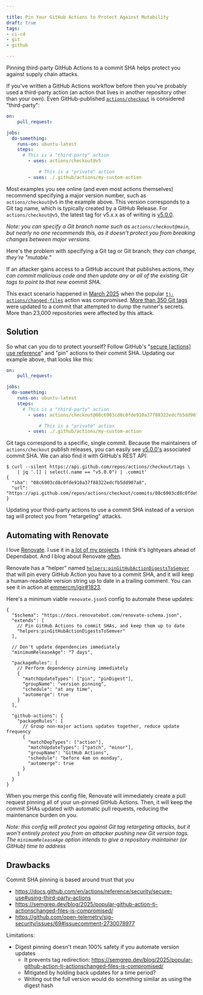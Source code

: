 ```yaml
---

title: Pin Your GitHub Actions to Protect Against Mutability
draft: true
tags:
- ci-cd
- git
- github

---
```


Pinning third-party GitHub Actions to a commit SHA helps protect you against supply chain attacks.

If you've written a GitHub Actions workflow before then you've probably used a third-party action (an action that lives in another repository other than your own). Even GitHub-published [`actions/checkout`](https://github.com/actions/checkout) is considered "third-party":

```yaml
on:
	pull_request:

jobs:
  do-something:
    runs-on: ubuntu-latest
    steps:
      # This is a "third-party" action
	    - uses: actions/checkout@v5

			# This is a "private" action
	    - uses: ./.github/actions/my-custom-action
```

Most examples you see online (and even most actions themselves) recommend specifying a major version number, such as `actions/checkout@v5` in the example above. This version corresponds to a Git tag name, which is typically created by a GitHub Release. For `actions/checkout@v5`, the latest tag for v5.x.x as of writing is [v5.0.0](https://github.com/actions/checkout/releases/tag/v5.0.0).

_Note: you can specify a Git branch name such as `actions/checkout@main`, but nearly no one recommends this, as it doesn't protect you from breaking changes between major versions._

Here's the problem with specifying a Git tag or Git branch: _they can change, they're "mutable."_

If an attacker gains access to a GitHub account that publishes actions, _they can commit malicious code and then update any or all of the existing Git tags to point to that new commit SHA._

This exact scenario happened in [March 2025](https://www.stepsecurity.io/blog/harden-runner-detection-tj-actions-changed-files-action-is-compromised) when the popular [`tj-actions/changed-files`](https://github.com/tj-actions/changed-files) action was compromised. [More than 350 Git tags](https://gist.github.com/stevebeattie/1847841fb3b1bfbf6d8449ae2fb0e8a2) were updated to a commit that attempted to dump the runner's secrets. More than 23,000 repositories were affected by this attack.

## Solution

So what can you do to protect yourself? Follow GitHub's "[secure [actions] use reference](https://docs.github.com/en/actions/reference/security/secure-use#using-third-party-actions)" and "pin" actions to their commit SHA. Updating our example above, that looks like this:

```yaml
on:
	pull_request:

jobs:
  do-something:
    runs-on: ubuntu-latest
    steps:
      # This is a "third-party" action
	    - uses: actions/checkout@08c6903cd8c0fde910a37f88322edcfb5dd907a8 # v5.0.0

			# This is a "private" action
	    - uses: ./.github/actions/my-custom-action
```

Git tags correspond to a specific, single commit. Because the maintainers of `actions/checkout` publish releases, you can easily see [v5.0.0's](https://github.com/actions/checkout/releases/tag/v5.0.0) associated commit SHA. We can also find it with GitHub's REST API:

```shell
$ curl --silent https://api.github.com/repos/actions/checkout/tags \
	| jq '.[] | select(.name == "v5.0.0") | .commit'
{
  "sha": "08c6903cd8c0fde910a37f88322edcfb5dd907a8",
  "url": "https://api.github.com/repos/actions/checkout/commits/08c6903cd8c0fde910a37f88322edcfb5dd907a8"
}
```

Updating your third-party actions to use a commit SHA instead of a version tag will protect you from "retargeting" attacks.

## Automating with Renovate

I love [Renovate](https://www.mend.io/renovate/). I use it in [a lot of my projects](https://github.com/search?q=user%3Aemmercm+%28path%3A**%2Frenovate.json+OR+path%3A**%2Frenovate.json5%29&type=code&ref=advsearch). I think it's lightyears ahead of Dependabot. And I blog about Renovate [often](/blog/tag/ci-cd/).

Renovate has a "helper" named [`helpers:pinGitHubActionDigestsToSemver`](https://docs.renovatebot.com/presets-helpers/#helperspingithubactiondigeststosemver) that will pin every GitHub Action you have to a commit SHA, and it will keep a human-readable version string up to date in a trailing comment. You can see it in action at [emmercm/igir#1823](https://github.com/emmercm/igir/pull/1823).

Here's a minimum viable `renovate.json5` config to automate these updates:

```json5
{
  "$schema": "https://docs.renovatebot.com/renovate-schema.json",
  "extends": [
    // Pin GitHub Actions to commit SHAs, and keep them up to date
    "helpers:pinGitHubActionDigestsToSemver"
  ],

  // Don't update dependencies immediately
  "minimumReleaseAge": "7 days",

  "packageRules": [
    // Perform dependency pinning immediately
    {
      "matchUpdateTypes": ["pin", "pinDigest"],
      "groupName": "version pinning",
      "schedule": "at any time",
      "automerge": true
    }
  ],

  "github-actions": {
    "packageRules": [
      // Group non-major actions updates together, reduce update frequency
      {
        "matchDepTypes": ["action"],
        "matchUpdateTypes": ["patch", "minor"],
        "groupName": "GitHub Actions",
        "schedule": "before 4am on monday",
        "automerge": true
      }
    ]
  }
}
```

When you merge this config file, Renovate will immediately create a pull request pinning all of your un-pinned GitHub Actions. Then, it will keep the commit SHAs updated with automatic pull requests, reducing the maintenance burden on you.

_Note: this config will protect you against Git tag retargeting attacks, but it won't entirely protect you from an attacker pushing new Git version tags. The `minimumReleaseAge` option intends to give a repository maintainer (or GitHub) time to address_

## Drawbacks

Commit SHA pinning is based around trust that you 

- https://docs.github.com/en/actions/reference/security/secure-use#using-third-party-actions
- https://semgrep.dev/blog/2025/popular-github-action-tj-actionschanged-files-is-compromised/
- https://github.com/open-telemetry/sig-security/issues/69#issuecomment-2730078977

Limitations:

- Digest pinning doesn't mean 100% safety if you automate version updates
	- It prevents tag redirection: https://semgrep.dev/blog/2025/popular-github-action-tj-actionschanged-files-is-compromised/
	- Mitigated by holding back updates for a time period?
	- Writing out the full version would do something similar as using the digest hash
<!--stackedit_data:
eyJoaXN0b3J5IjpbMTk1MzUzMzA0NiwtODE2MTg0NTEsLTE0ND
UxMTcxODUsLTk0MDc5MzA1LDE2MDI0MzY3MzAsOTA5OTE0NzQ5
LDEwMjM2Mzg4MzddfQ==
-->